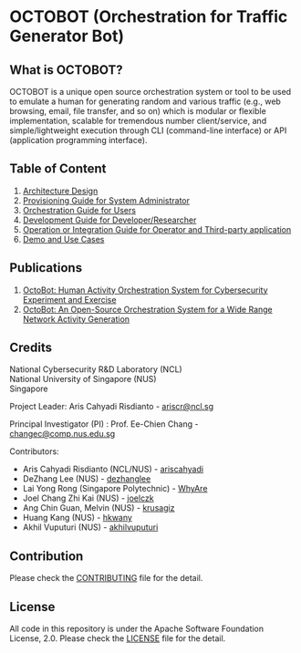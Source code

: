 # OCTOBOT (Orchestration for Traffic Generator Bot)

## What is OCTOBOT?

OCTOBOT is a unique open source orchestration system or tool to
be used to emulate a human for generating random and various traffic (e.g., web
browsing, email, file transfer, and so on) which is modular or flexible implementation,
scalable for tremendous number client/service, and simple/lightweight execution through
CLI (command-line interface) or API (application programming interface).

## Table of Content

1. [Architecture Design](Docs/README.md)
2. [Provisioning Guide for System Administrator](Octo-Pro/README.md)
3. [Orchestration Guide for Users](Octo-Play/README.md)
4. [Development Guide for Developer/Researcher](Octo-Bot/README.md)
5. [Operation or Integration Guide for Operator and Third-party application](Octo-App/README.md)
6. [Demo and Use Cases](Docs/Examples.md)

## Publications

1. [OctoBot: Human Activity Orchestration System for Cybersecurity Experiment and Exercise](https://ieeexplore.ieee.org/abstract/document/9458202)
2. [OctoBot: An Open-Source Orchestration System for a Wide Range Network Activity Generation](https://ieeexplore.ieee.org/abstract/document/9484537)

## Credits

National Cybersecurity R&D Laboratory (NCL)\
National University of Singapore (NUS)\
Singapore

Project Leader: Aris Cahyadi Risdianto - ariscr@ncl.sg

Principal Investigator (PI) : Prof. Ee-Chien Chang - changec@comp.nus.edu.sg
 
Contributors:
- Aris Cahyadi Risdianto (NCL/NUS) - [ariscahyadi](https://github.com/ariscahyadi)
- DeZhang Lee (NUS) - [dezhanglee](https://github.com/dezhanglee)
- Lai Yong Rong (Singapore Polytechnic) - [WhyAre](https://github.com/WhyAre)
- Joel Chang Zhi Kai (NUS) - [joelczk](https://github.com/joelczk)
- Ang Chin Guan, Melvin (NUS) - [krusagiz](https://github.com/krusagiz)
- Huang Kang (NUS) - [hkwany](https://github.com/hkwany)
- Akhil Vuputuri (NUS) - [akhilvuputuri](https://github.com/akhilvuputuri)

## Contribution

Please check the [CONTRIBUTING](CONTRIBUTING.md) file for the detail.

## License

All code in this repository is under the Apache Software Foundation License, 2.0. 
Please check the [LICENSE](LICENSE) file for the detail.
